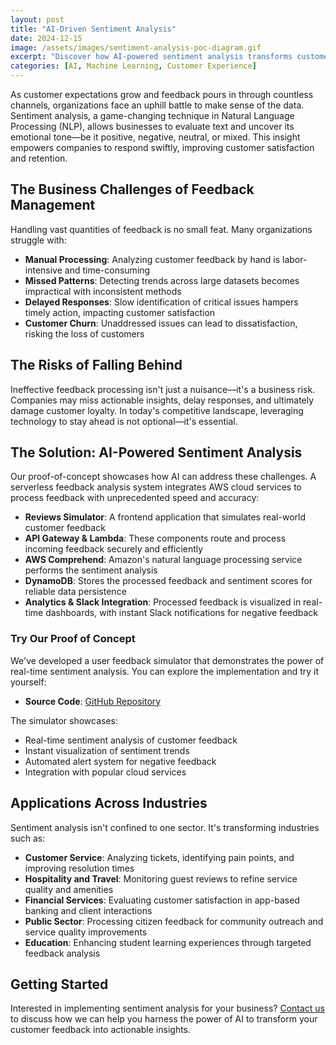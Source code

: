 ```yaml
---
layout: post
title: "AI-Driven Sentiment Analysis"
date: 2024-12-15
image: /assets/images/sentiment-analysis-poc-diagram.gif
excerpt: "Discover how AI-powered sentiment analysis transforms customer feedback into actionable insights, enabling businesses to respond swiftly and improve customer satisfaction."
categories: [AI, Machine Learning, Customer Experience]
---
```


As customer expectations grow and feedback pours in through countless channels, organizations face an uphill battle to make sense of the data. Sentiment analysis, a game-changing technique in Natural Language Processing (NLP), allows businesses to evaluate text and uncover its emotional tone—be it positive, negative, neutral, or mixed. This insight empowers companies to respond swiftly, improving customer satisfaction and retention.

## The Business Challenges of Feedback Management

Handling vast quantities of feedback is no small feat. Many organizations struggle with:

* **Manual Processing**: Analyzing customer feedback by hand is labor-intensive and time-consuming
* **Missed Patterns**: Detecting trends across large datasets becomes impractical with inconsistent methods
* **Delayed Responses**: Slow identification of critical issues hampers timely action, impacting customer satisfaction
* **Customer Churn**: Unaddressed issues can lead to dissatisfaction, risking the loss of customers

## The Risks of Falling Behind

Ineffective feedback processing isn't just a nuisance—it's a business risk. Companies may miss actionable insights, delay responses, and ultimately damage customer loyalty. In today's competitive landscape, leveraging technology to stay ahead is not optional—it's essential.

## The Solution: AI-Powered Sentiment Analysis

Our proof-of-concept showcases how AI can address these challenges. A serverless feedback analysis system integrates AWS cloud services to process feedback with unprecedented speed and accuracy:

* **Reviews Simulator**: A frontend application that simulates real-world customer feedback
* **API Gateway & Lambda**: These components route and process incoming feedback securely and efficiently
* **AWS Comprehend**: Amazon's natural language processing service performs the sentiment analysis
* **DynamoDB**: Stores the processed feedback and sentiment scores for reliable data persistence
* **Analytics & Slack Integration**: Processed feedback is visualized in real-time dashboards, with instant Slack notifications for negative feedback

### Try Our Proof of Concept

We've developed a user feedback simulator that demonstrates the power of real-time sentiment analysis. You can explore the implementation and try it yourself:

* **Source Code**: [GitHub Repository](https://github.com/schmitech/user-feedback-simulator)

The simulator showcases:
* Real-time sentiment analysis of customer feedback
* Instant visualization of sentiment trends
* Automated alert system for negative feedback
* Integration with popular cloud services

## Applications Across Industries

Sentiment analysis isn't confined to one sector. It's transforming industries such as:

* **Customer Service**: Analyzing tickets, identifying pain points, and improving resolution times
* **Hospitality and Travel**: Monitoring guest reviews to refine service quality and amenities
* **Financial Services**: Evaluating customer satisfaction in app-based banking and client interactions
* **Public Sector**: Processing citizen feedback for community outreach and service quality improvements
* **Education**: Enhancing student learning experiences through targeted feedback analysis

## Getting Started

Interested in implementing sentiment analysis for your business? [Contact us](/contact/) to discuss how we can help you harness the power of AI to transform your customer feedback into actionable insights.